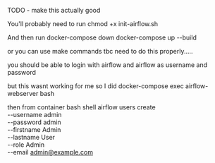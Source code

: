 TODO - make this actually good

You'll probably need to run
chmod +x init-airflow.sh

And then run
docker-compose down
docker-compose up --build


or you can use make commands tbc need to do this properly.....

you should be able to login with
airflow and airflow as username and password

but this wasnt working for me so I did
docker-compose exec airflow-webserver bash

then from container bash shell
airflow users create \
    --username admin \
    --password admin \
    --firstname Admin \
    --lastname User \
    --role Admin \
    --email admin@example.com